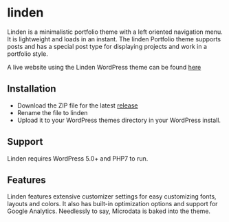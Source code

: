 # linden
Linden is a minimalistic portfolio theme with a left oriented navigation menu. It is lightweight and loads in an instant. The linden Portfolio theme supports posts and has a special post type for displaying projects and work in a portfolio style.

A live website using the Linden WordPress theme can be found [here](https://tinekevanlindenberg.nl)

## Installation
* Download the ZIP file for the latest [release](https://github.com/makeitworkpress/linden/releases)
* Rename the file to linden
* Upload it to your WordPress themes directory in your WordPress install. 

## Support
Linden requires WordPress 5.0+  and PHP7 to run.

## Features
Linden features extensive customizer settings for easy customizing fonts, layouts and colors. It also has built-in optimization options and support for Google Analytics. Needlessly to say, Microdata is baked into the theme.
